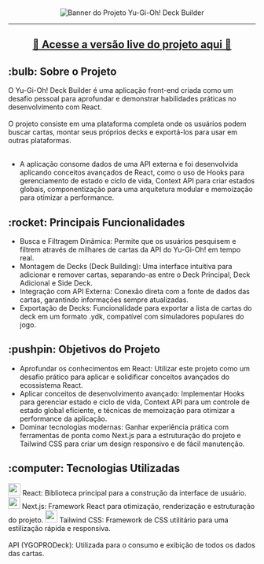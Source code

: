 <br>
<p align="center">
<img src="https://i.imgur.com/AoLn1ap.jpeg" alt="Banner do Projeto Yu-Gi-Oh! Deck Builder">
</p>
<hr>
<h2 align="center"><a href="https://yugioh-deck-builder.netlify.app/">🚀 Acesse a versão live do projeto aqui 🚀</a></h2>

<h2> :bulb: Sobre o Projeto </h2>
O Yu-Gi-Oh! Deck Builder é uma aplicação front-end criada como um desafio pessoal para aprofundar e demonstrar habilidades práticas no desenvolvimento com React. <br><br> O projeto consiste em uma plataforma completa onde os usuários podem buscar cartas, montar seus próprios decks e exportá-los para usar em outras plataformas.
<br><br>
<ul>
   <li>A aplicação consome dados de uma API externa e foi desenvolvida aplicando conceitos avançados de React, como o uso de Hooks para gerenciamento de estado e ciclo de vida, Context API para criar estados globais, componentização para uma arquitetura modular e memoização para otimizar a performance.</li>
</ul>


<h2> :rocket: Principais Funcionalidades </h2>
<ul>
        <li>Busca e Filtragem Dinâmica: Permite que os usuários pesquisem e filtrem através de milhares de cartas da API do Yu-Gi-Oh! em tempo real.</li>
        <li>Montagem de Decks (Deck Building): Uma interface intuitiva para adicionar e remover cartas, separando-as entre o Deck Principal, Deck Adicional e Side Deck.</li>
        <li>Integração com API Externa: Conexão direta com a fonte de dados das cartas, garantindo informações sempre atualizadas.</li>
        <li>Exportação de Decks: Funcionalidade para exportar a lista de cartas do deck em um formato .ydk, compatível com simuladores populares do jogo.</li>
</ul>

<h2>:pushpin: Objetivos do Projeto</h2>

<ul>
        <li>Aprofundar os conhecimentos em React: Utilizar este projeto como um desafio prático para aplicar e solidificar conceitos avançados do ecossistema React.</li>
        <li>Aplicar conceitos de desenvolvimento avançado: Implementar Hooks para gerenciar estado e ciclo de vida, Context API para um controle de estado global eficiente, e técnicas de memoização para otimizar a performance da aplicação.</li>
        <li>Dominar tecnologias modernas: Ganhar experiência prática com ferramentas de ponta como Next.js para a estruturação do projeto e Tailwind CSS para criar um design responsivo e de fácil manutenção.</li>
</ul>


<h2> :computer: Tecnologias Utilizadas </h2>
<img src="https://cdn.jsdelivr.net/gh/devicons/devicon/icons/react/react-original.svg" width=25 /> React: Biblioteca principal para a construção da interface de usuário.
<img src="https://cdn.jsdelivr.net/gh/devicons/devicon/icons/nextjs/nextjs-original.svg" width=24/> Next.js: Framework React para otimização, renderização e estruturação do projeto.
<img src="https://cdn.jsdelivr.net/gh/devicons/devicon@latest/icons/tailwindcss/tailwindcss-original.svg" width=25/>
           Tailwind CSS: Framework de CSS utilitário para uma estilização rápida e responsiva.
<br><br>
API (YGOPRODeck): Utilizada para o consumo e exibição de todos os dados das cartas.
